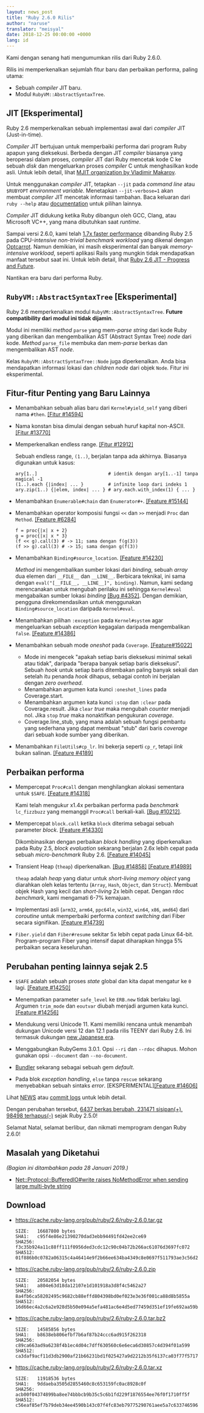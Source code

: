 ```yaml
---
layout: news_post
title: "Ruby 2.6.0 Rilis"
author: "naruse"
translator: "meisyal"
date: 2018-12-25 00:00:00 +0000
lang: id
---
```


Kami dengan senang hati mengumumkan rilis dari Ruby 2.6.0.

Rilis ini memperkenalkan sejumlah fitur baru dan perbaikan performa, paling
utama:

* Sebuah *compiler* JIT baru.
* Modul `RubyVM::AbstractSyntaxTree`.

## JIT [Eksperimental]

Ruby 2.6 memperkenalkan sebuah implementasi awal dari *compiler* JIT
(Just-in-time).

*Compiler* JIT bertujuan untuk memperbaiki performa dari program Ruby apapun
yang dieksekusi. Berbeda dengan JIT *compiler* biasanya yang beroperasi dalam
proses, *compiler* JIT dari Ruby mencetak kode C ke sebuah *disk* dan
mengeluarkan proses *compiler* C untuk menghasilkan kode asli. Untuk lebih
detail, lihat [MJIT organization by Vladimir Makarov](https://bugs.ruby-lang.org/projects/ruby/wiki/MJIT#MJIT-organization).

Untuk menggunakan *compiler* JIT, tetapkan `--jit` pada *command line* atau
`$RUBYOPT` *environment variable*. Menetapkan `--jit-verbose=1` akan membuat
*compiler* JIT mencetak informasi tambahan. Baca keluaran dari `ruby --help`
atau [documentation](https://bugs.ruby-lang.org/projects/ruby/wiki/MJIT#Basic-usage)
untuk pilihan lainnya.

*Compiler* JIT didukung ketika Ruby dibangun oleh GCC, Clang, atau Microsoft
VC++, yang mana dibutuhkan saat *runtime*.

Sampai versi 2.6.0, kami telah [1.7x faster performance](https://gist.github.com/k0kubun/d7f54d96f8e501bbbc78b927640f4208)
dibanding Ruby 2.5 pada CPU-*intensive non-trivial benchmark workload* yang
dikenal dengan [Optcarrot](https://github.com/mame/optcarrot). Namun demikian,
ini masih eksperimental dan banyak *memory-intensive workload*, seperti
aplikasi Rails yang mungkin tidak mendapatkan manfaat tersebut saat ini.
Untuk lebih detail, lihat [Ruby 2.6 JIT - Progress and Future](https://medium.com/@k0kubun/ruby-2-6-jit-progress-and-future-84e0a830ecbf).

Nantikan era baru dari performa Ruby.

## `RubyVM::AbstractSyntaxTree` [Eksperimental]

Ruby 2.6 memperkenalkan modul `RubyVM::AbstractSyntaxTree`. **Future compatibility dari modul ini tidak dijamin**.

Modul ini memiliki *method* `parse` yang mem-*parse string* dari kode Ruby yang
diberikan dan mengembalikan AST (Abstract Syntax Tree) *node* dari kode.
*Method* `parse_file` membuka dan mem-*parse* berkas dan mengembalikan AST
*node*.

Kelas `RubyVM::AbstractSyntaxTree::Node` juga diperkenalkan. Anda bisa
mendapatkan informasi lokasi dan *children node* dari objek `Node`. Fitur ini
eksperimental.

## Fitur-fitur Penting yang Baru Lainnya

* Menambahkan sebuah alias baru dari `Kernel#yield_self` yang diberi nama `#then`. [[Fitur #14594]](https://bugs.ruby-lang.org/issues/14594)

* Nama konstan bisa dimulai dengan sebuah huruf kapital non-ASCII. [[Fitur #13770]](https://bugs.ruby-lang.org/issues/13770)

* Memperkenalkan endless range. [[Fitur #12912]](https://bugs.ruby-lang.org/issues/12912)

  Sebuah endless range, `(1..)`, berjalan tanpa ada akhirnya. Biasanya digunakan untuk kasus:

      ary[1..]                          # identik dengan ary[1..-1] tanpa magical -1
      (1..).each {|index| ... }         # infinite loop dari indeks 1
      ary.zip(1..) {|elem, index| ... } # ary.each.with_index(1) { ... }

* Menambahkan `Enumerable#chain` dan `Enumerator#+`. [[Feature #15144]](https://bugs.ruby-lang.org/issues/15144)

* Menambahkan operator komposisi fungsi `<<` dan `>>` menjadi `Proc` dan `Method`. [[Feature #6284]](https://bugs.ruby-lang.org/issues/6284)

      f = proc{|x| x + 2}
      g = proc{|x| x * 3}
      (f << g).call(3) # -> 11; sama dengan f(g(3))
      (f >> g).call(3) # -> 15; sama dengan g(f(3))

* Menambahkan `Binding#source_location`.  [[Feature #14230]](https://bugs.ruby-lang.org/issues/14230)

  *Method* ini mengembalikan sumber lokasi dari *binding*, sebuah *array* dua
  elemen dari `__FILE__` dan `__LINE__`. Berbicara teknikal, ini sama dengan
  `eval("[__FILE__, __LINE__]", binding)`. Namun, kami sedang merencanakan untuk
  mengubah perilaku ini sehingga `Kernel#eval` mengabaikan sumber lokasi *binding*
  [[Bug #4352]](https://bugs.ruby-lang.org/issues/4352). Dengan demikian,
  pengguna direkomendasikan untuk menggunakan `Binding#source_location` daripada
  `Kernel#eval`.

* Menambahkan pilihan `:exception` pada `Kernel#system` agar mengeluarkan
  sebuah *exception* kegagalan daripada mengembalikan `false`.  [[Feature #14386]](https://bugs.ruby-lang.org/issues/14386)

* Menambahkan sebuah mode *oneshot* pada `Coverage`. [[Feature#15022]](https://bugs.ruby-lang.org/issues/15022)

  * Mode ini mengecek "apakah setiap baris dieksekusi minimal sekali atau tidak",
    daripada "berapa banyak setiap baris dieksekusi". Sebuah *hook* untuk setiap
    baris ditembakan paling banyak sekali dan setelah itu penanda *hook* dihapus,
    sebagai contoh ini berjalan dengan *zero overhead*.
  * Menambahkan argumen kata kunci `:oneshot_lines` pada Coverage.start.
  * Menambahkan argumen kata kunci `:stop` dan `:clear` pada Coverage.result.
    Jika `clear` *true* maka mengubah *counter* menjadi nol. Jika `stop` *true*
    maka nonaktifkan pengukuran  *coverage*.
  * Coverage.line_stub, yang mana adalah sebuah fungsi pembantu yang sederhana
    yang dapat membuat "stub" dari baris *coverage* dari sebuah kode sumber yang
    diberikan.

* Menambahkan `FileUtils#cp_lr`. Ini bekerja seperti `cp_r`, tetapi *link*
  bukan salinan.  [[Feature #4189]](https://bugs.ruby-lang.org/issues/4189)

## Perbaikan performa

* Mempercepat `Proc#call` dengan menghilangkan alokasi sementara untuk `$SAFE`.
  [[Feature #14318]](https://bugs.ruby-lang.org/issues/14318)

  Kami telah mengukur x1.4x perbaikan performa pada *benchmark* `lc_fizzbuzz`
  yang memanggil `Proc#call` berkali-kali. [[Bug #10212]](https://bugs.ruby-lang.org/issues/10212).

* Mempercepat `block.call` ketika `block` diterima sebagai sebuah parameter *block*. [[Feature #14330]](https://bugs.ruby-lang.org/issues/14330)

  Dikombinasikan dengan perbaikan *block handling* yang diperkenalkan pada
  Ruby 2.5, *block evaluation* sekarang berjalan 2.6x lebih cepat pada sebuah
  *micro-benchmark* Ruby 2.6. [[Feature #14045]](https://bugs.ruby-lang.org/issues/14045)

* Transient Heap (`theap`) diperkenalkan. [[Bug #14858]](https://bugs.ruby-lang.org/issues/14858) [[Feature #14989]](https://bugs.ruby-lang.org/issues/14989)

  `theap` adalah *heap* yang diatur untuk *short-living memory object* yang
  diarahkan oleh kelas tertentu (`Array`, `Hash`, `Object`, dan `Struct`).
  Membuat objek Hash yang kecil dan *short-living* 2x lebih cepat.
  Dengan rdoc *benchmark*, kami mengamati 6-7% kemajuan.

* Implementasi asli (`arm32`, `arm64`, `ppc64le`, `win32`, `win64`, `x86`, `amd64`) dari *coroutine* untuk memperbaiki performa *context switching* dari Fiber secara signifikan. [[Feature #14739]](https://bugs.ruby-lang.org/issues/14739)

* `Fiber.yield` dan `Fiber#resume` sekitar 5x lebih cepat pada Linux 64-bit. Program-program Fiber yang intensif dapat diharapkan hingga 5% perbaikan secara keseluruhan.

## Perubahan penting lainnya sejak 2.5

* `$SAFE` adalah sebuah proses *state* global dan kita dapat mengatur ke `0` lagi.  [[Feature #14250]](https://bugs.ruby-lang.org/issues/14250)

* Menempatkan parameter `safe_level` ke `ERB.new` tidak berlaku lagi. Argumen
  `trim_mode` dan `eoutvar` diubah menjadi argumen kata kunci. [[Feature #14256]](https://bugs.ruby-lang.org/issues/14256)

* Mendukung versi Unicode 11. Kami memiliki rencana untuk menambah dukungan
  Unicode versi 12 dan 12.1 pada rilis TEENY dari Ruby 2.6. Ini termasuk
  dukungan [new Japanese era](http://blog.unicode.org/2018/09/new-japanese-era.html).

* Menggabungkan RubyGems 3.0.1. Opsi `--ri` dan `--rdoc` dihapus. Mohon
  gunakan opsi `--document` dan `--no-document`.

* [Bundler](https://github.com/bundler/bundler) sekarang sebagai sebuah gem
  *default*.

* Pada blok *exception handling*, `else` tanpa `rescue` sekarang menyebabkan
  sebuah sintaks *error*. [EKSPERIMENTAL][[Feature #14606]](https://bugs.ruby-lang.org/issues/14606)

Lihat [NEWS](https://github.com/ruby/ruby/blob/v2_6_0/NEWS)
atau [commit logs](https://github.com/ruby/ruby/compare/v2_5_0...v2_6_0)
untuk lebih detail.

Dengan perubahan tersebut,
[6437 berkas berubah, 231471 sisipan(+), 98498 terhapus(-)](https://github.com/ruby/ruby/compare/v2_5_0...v2_6_0)
sejak Ruby 2.5.0!

Selamat Natal, selamat berlibur, dan nikmati memprogram dengan Ruby 2.6.0!

## Masalah yang Diketahui

_(Bagian ini ditambahkan pada 28 Januari 2019.)_

* [Net::Protocol::BufferedIO#write raises NoMethodError when sending large multi-byte string](https://github.com/ruby/ruby/pull/2058)

## Download

* <https://cache.ruby-lang.org/pub/ruby/2.6/ruby-2.6.0.tar.gz>

      SIZE:   16687800 bytes
      SHA1:   c95f4e86e21390270dad3ebb94491fd42ee2ce69
      SHA256: f3c35b924a11c88ff111f0956ded3cdc12c90c04b72b266ac61076d3697fc072
      SHA512: 01f886b0c0782a06315c4a46414e9f2b66ee634ba4349c8e0697f511793ae3c56d2ad3cad6563f2b0fdcedf0ff3eba51b9afab907e7e1ac243475772f8688382

* <https://cache.ruby-lang.org/pub/ruby/2.6/ruby-2.6.0.zip>

      SIZE:   20582054 bytes
      SHA1:   a804e63d18da12107e1d101918a3d8f4c5462a27
      SHA256: 8a4fb6ca58202495c9682cb88effd804398bd0ef023e3e36f001ca88d8b5855a
      SHA512: 16d66ec4a2c6a2e928d5b50e094a5efa481ac6e4d5ed77459d351ef19fe692aa59b68307e3e25229eec5f30ae2f9adae2663bafe9c9d44bfb45d3833d77839d4

* <https://cache.ruby-lang.org/pub/ruby/2.6/ruby-2.6.0.tar.bz2>

      SIZE:   14585856 bytes
      SHA1:   b8638eb806efbf7b6af87b24ccc6ad915f262318
      SHA256: c89ca663ad9a6238f4b1ec4d04c7dff630560c6e6eca6d30857c4d394f01a599
      SHA512: ca3daf9acf11d3db2900af21b66231bd1f025427a9d2212b35f6137ca03f77f57171ddfdb99022c8c8bcd730ff92a7a4af54e8a2a770a67d8e16c5807aa391f1

* <https://cache.ruby-lang.org/pub/ruby/2.6/ruby-2.6.0.tar.xz>

      SIZE:   11918536 bytes
      SHA1:   9ddaeba3505d2855460c8c653159fc0ac8928c0f
      SHA256: acb00f04374899ba8ee74bbbcb9b35c5c6b1fd229f1876554ee76f0f1710ff5f
      SHA512: c56eaf85ef7b79deb34ee4590b143c07f4fc83eb79775290761aee5a7c63374659613538a41f25706ed6e19e49d5c67a1014c24d17f29948294c7abd0b0fcea8
